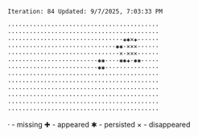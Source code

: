 `Iteration: 84 Updated: 9/7/2025, 7:03:33 PM`
<!-- GOL_START -->
`··········································`</br>
`··········································`</br>
`································✚✱×✚······`</br>
`······························✱✱·×××······`</br>
`·······························×·×××······`</br>
`·························✱✱····✱✱✚·✱✱·····`</br>
`·························✱✱···············`</br>
`··········································`</br>
`··········································`</br>
`··········································`</br>
`··········································`</br>
`··········································`</br>
`··········································`</br>
<!-- GOL_END -->
· - missing
✚ - appeared
✱ - persisted
× - disappeared